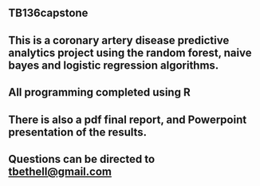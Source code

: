 ## TB136capstone

## This is a coronary artery disease predictive analytics project using the random forest, naive bayes and logistic regression algorithms.
## All programming completed using R

## There is also a pdf final report, and Powerpoint presentation of the results.

## Questions can be directed to tbethell@gmail.com
